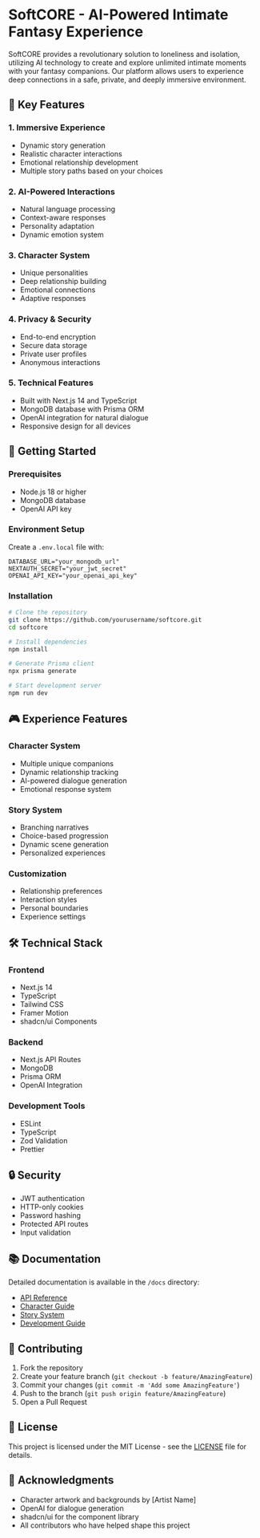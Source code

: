 # SoftCORE - AI-Powered Intimate Fantasy Experience

SoftCORE provides a revolutionary solution to loneliness and isolation, utilizing AI technology to create and explore unlimited intimate moments with your fantasy companions. Our platform allows users to experience deep connections in a safe, private, and deeply immersive environment.

## 🌟 Key Features

### 1. Immersive Experience
- Dynamic story generation
- Realistic character interactions
- Emotional relationship development
- Multiple story paths based on your choices

### 2. AI-Powered Interactions
- Natural language processing
- Context-aware responses
- Personality adaptation
- Dynamic emotion system

### 3. Character System
- Unique personalities
- Deep relationship building
- Emotional connections
- Adaptive responses

### 4. Privacy & Security
- End-to-end encryption
- Secure data storage
- Private user profiles
- Anonymous interactions

### 5. Technical Features
- Built with Next.js 14 and TypeScript
- MongoDB database with Prisma ORM
- OpenAI integration for natural dialogue
- Responsive design for all devices

## 🚀 Getting Started

### Prerequisites
- Node.js 18 or higher
- MongoDB database
- OpenAI API key

### Environment Setup
Create a `.env.local` file with:
```env
DATABASE_URL="your_mongodb_url"
NEXTAUTH_SECRET="your_jwt_secret"
OPENAI_API_KEY="your_openai_api_key"
```

### Installation
```bash
# Clone the repository
git clone https://github.com/yourusername/softcore.git
cd softcore

# Install dependencies
npm install

# Generate Prisma client
npx prisma generate

# Start development server
npm run dev
```

## 🎮 Experience Features

### Character System
- Multiple unique companions
- Dynamic relationship tracking
- AI-powered dialogue generation
- Emotional response system

### Story System
- Branching narratives
- Choice-based progression
- Dynamic scene generation
- Personalized experiences

### Customization
- Relationship preferences
- Interaction styles
- Personal boundaries
- Experience settings

## 🛠️ Technical Stack

### Frontend
- Next.js 14
- TypeScript
- Tailwind CSS
- Framer Motion
- shadcn/ui Components

### Backend
- Next.js API Routes
- MongoDB
- Prisma ORM
- OpenAI Integration

### Development Tools
- ESLint
- TypeScript
- Zod Validation
- Prettier

## 🔒 Security

- JWT authentication
- HTTP-only cookies
- Password hashing
- Protected API routes
- Input validation

## 📚 Documentation

Detailed documentation is available in the `/docs` directory:
- [API Reference](docs/api.md)
- [Character Guide](docs/characters.md)
- [Story System](docs/stories.md)
- [Development Guide](docs/development.md)

## 🤝 Contributing

1. Fork the repository
2. Create your feature branch (`git checkout -b feature/AmazingFeature`)
3. Commit your changes (`git commit -m 'Add some AmazingFeature'`)
4. Push to the branch (`git push origin feature/AmazingFeature`)
5. Open a Pull Request

## 📄 License

This project is licensed under the MIT License - see the [LICENSE](LICENSE) file for details.

## 🙏 Acknowledgments

- Character artwork and backgrounds by [Artist Name]
- OpenAI for dialogue generation
- shadcn/ui for the component library
- All contributors who have helped shape this project
